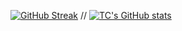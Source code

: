 [![GitHub Streak](https://streak-stats.demolab.com/?user=auntieyafen)](https://git.io/streak-stats)
//
[![TC's GitHub stats](https://github-readme-stats.vercel.app/api?username=auntieyafen)](https://github.com/auntieyafen/github-readme-stats)
